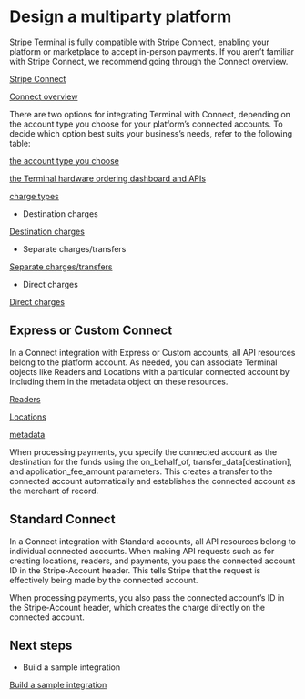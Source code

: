 # Design a multiparty platform

Stripe Terminal is fully compatible with Stripe Connect, enabling your platform or marketplace to accept in-person payments. If you aren’t familiar with Stripe Connect, we recommend going through the Connect overview.

[Stripe Connect](/connect)

[Connect overview](/connect/overview)

There are two options for integrating Terminal with Connect, depending on the account type you choose for your platform’s connected accounts. To decide which option best suits your business’s needs, refer to the following table:

[the account type you choose](/connect/accounts)

[the Terminal hardware ordering dashboard and APIs](/terminal/fleet/placing-orders)

[charge types](/connect/charges#types)

- Destination charges

[Destination charges](/connect/destination-charges)

- Separate charges/transfers

[Separate charges/transfers](/connect/separate-charges-and-transfers)

- Direct charges

[Direct charges](/connect/direct-charges)

## Express or Custom Connect

In a Connect integration with Express or Custom accounts, all API resources belong to the platform account. As needed, you can associate Terminal objects like Readers and Locations with a particular connected account by including them in the metadata object on these resources.

[Readers](/api/terminal/readers)

[Locations](/api/terminal/locations)

[metadata](/api/metadata)

When processing payments, you specify the connected account as the destination for the funds using the on_behalf_of, transfer_data[destination], and application_fee_amount parameters. This creates a transfer to the connected account automatically and establishes the connected account as the merchant of record.

## Standard Connect

In a Connect integration with Standard accounts, all API resources belong to individual connected accounts. When making API requests such as for creating locations, readers, and payments, you pass the connected account ID in the Stripe-Account header. This tells Stripe that the request is effectively being made by the connected account.

When processing payments, you also pass the connected account’s ID in the Stripe-Account header, which creates the charge directly on the connected account.

## Next steps

- Build a sample integration

[Build a sample integration](/terminal/quickstart)
